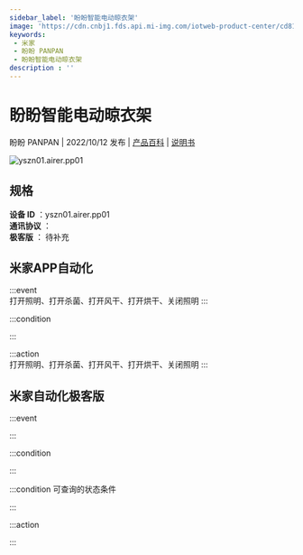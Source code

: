 ```yaml
---
sidebar_label: '盼盼智能电动晾衣架'
image: 'https://cdn.cnbj1.fds.api.mi-img.com/iotweb-product-center/cd811b87b9f06341be361bd0c158ddc0_1663834308206.png?GalaxyAccessKeyId=AKVGLQWBOVIRQ3XLEW&Expires=9223372036854775807&Signature=BhjDXRVKq9GKtv7NoC6QNYNLzYI='
keywords: 
 - 米家
 - 盼盼 PANPAN
 - 盼盼智能电动晾衣架
description : ''
---
```

# 盼盼智能电动晾衣架

盼盼 PANPAN | 2022/10/12 发布 | [产品百科](https://home.mi.com/webapp/content/baike/product/index.html?model=yszn01.airer.pp01/) | [说明书](https://home.mi.com/views/introduction.html?model=yszn01.airer.pp01&region=cn)

![yszn01.airer.pp01](https://cdn.cnbj1.fds.api.mi-img.com/iotweb-product-center/cd811b87b9f06341be361bd0c158ddc0_1663834308206.png?GalaxyAccessKeyId=AKVGLQWBOVIRQ3XLEW&Expires=9223372036854775807&Signature=BhjDXRVKq9GKtv7NoC6QNYNLzYI=)

## 规格  
> 
**设备 ID** ：yszn01.airer.pp01  
**通讯协议** ：  
**极客版**  ： 待补充 


## 米家APP自动化  

:::event  
打开照明、打开杀菌、打开风干、打开烘干、关闭照明
:::

:::condition  

:::

:::action   
打开照明、打开杀菌、打开风干、打开烘干、关闭照明
:::

## 米家自动化极客版  

:::event  

:::

:::condition  

:::

:::condition 可查询的状态条件  

:::

:::action  

:::

        
